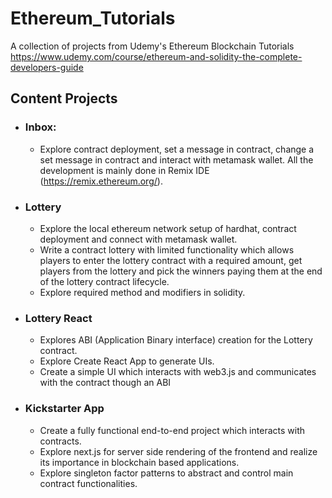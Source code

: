 # Ethereum_Tutorials
A collection of projects from Udemy's Ethereum Blockchain Tutorials https://www.udemy.com/course/ethereum-and-solidity-the-complete-developers-guide

## Content Projects
- ### Inbox:
  - Explore contract deployment, set a message in contract, change a set message in contract and interact with metamask wallet. All the development is mainly done in Remix IDE (https://remix.ethereum.org/).

- ### Lottery
  - Explore the local ethereum network setup of hardhat, contract deployment and connect with metamask wallet.
  - Write a contract lottery with limited functionality which allows players to enter the lottery contract with a required amount, get players from the lottery and pick the winners paying them at the end of the lottery contract lifecycle.
  - Explore required method and modifiers in solidity.

- ### Lottery React
  - Explores ABI (Application Binary interface) creation for the Lottery contract.
  - Explore Create React App to generate UIs.
  - Create a simple UI which interacts with web3.js and communicates with the contract though an ABI
 
- ### Kickstarter App
  - Create a fully functional end-to-end project which interacts with contracts.
  - Explore next.js for server side rendering of the frontend and realize its importance in blockchain based applications.
  - Explore singleton factor patterns to abstract and control main contract functionalities.
